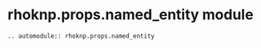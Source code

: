 # rhoknp.props.named_entity module

```{eval-rst}
.. automodule:: rhoknp.props.named_entity
```

```{toctree}

```

